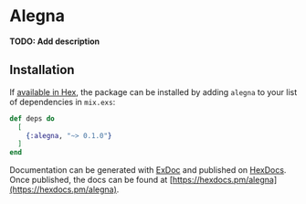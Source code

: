# Alegna

**TODO: Add description**

## Installation

If [available in Hex](https://hex.pm/docs/publish), the package can be installed
by adding `alegna` to your list of dependencies in `mix.exs`:

```elixir
def deps do
  [
    {:alegna, "~> 0.1.0"}
  ]
end
```

Documentation can be generated with [ExDoc](https://github.com/elixir-lang/ex_doc)
and published on [HexDocs](https://hexdocs.pm). Once published, the docs can
be found at [https://hexdocs.pm/alegna](https://hexdocs.pm/alegna).

